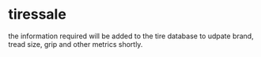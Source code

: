 tiressale
=========
the information required will be added to the tire database to udpate brand, tread size, grip and other metrics shortly.
